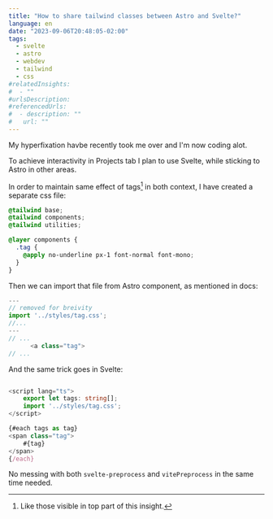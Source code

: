 ```yaml
---
title: "How to share tailwind classes between Astro and Svelte?"
language: en
date: "2023-09-06T20:48:05-02:00"
tags:
  - svelte
  - astro
  - webdev
  - tailwind
  - css
#relatedInsights:
#  - ""
#urlsDescription:
#referencedUrls:
#  - description: ""
#   url: ""
---
```


My hyperfixation havbe recently took me over and I'm now coding alot.

To achieve interactivity in Projects tab I plan to use Svelte, while sticking to Astro in other areas.

In order to maintain same effect of tags[^1] in both context, I have created a separate css file:

```css
@tailwind base;
@tailwind components;
@tailwind utilities;

@layer components {
  .tag {
    @apply no-underline px-1 font-normal font-mono;
  }
}
```

Then we can import that file from Astro component, as mentioned in docs:

```typescript
---
// removed for breivity
import '../styles/tag.css';
//...
---
// ...
      <a class="tag">
// ...
```

And the same trick goes in Svelte:

```typescript

<script lang="ts">
    export let tags: string[];
    import '../styles/tag.css';
</script>

{#each tags as tag}
<span class="tag">
    #{tag}
</span>
{/each}

```

No messing with both `svelte-preprocess` and `vitePreprocess` in the same time needed.

[^1]: Like those visible in top part of this insight.
